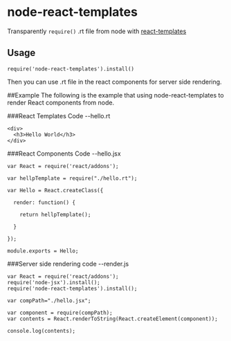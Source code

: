 # node-react-templates
 
Transparently `require()` .rt file from node with [react-templates](http://wix.github.io/react-templates) 
## Usage
 
`require('node-react-templates').install()` 

Then you can use .rt file in the react components for server side rendering.


##Example
The following is the example that using node-react-templates to render React components from node.

###React Templates Code --hello.rt
```
<div>
  <h3>Hello World</h3>
</div>
```
###React Components Code --hello.jsx
```
var React = require('react/addons');

var hellpTemplate = require("./hello.rt");

var Hello = React.createClass({
  
  render: function() {
    
    return hellpTemplate();
    
  }

});

module.exports = Hello;
```

###Server side rendering code --render.js
```
var React = require('react/addons');
require('node-jsx').install();
require('node-react-templates').install();

var compPath="./hello.jsx";

var component = require(compPath);
var contents = React.renderToString(React.createElement(component));

console.log(contents);

```
 

